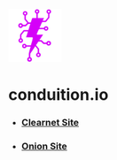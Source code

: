 <img width="96" src="./source/images/flash-circuit-512.png">

# conduition.io

- <h3><a href="https://conduition.io">Clearnet Site</a></h3>
- <h3><a href="http://conduit4u4zsimbgvcatj6lyy36ot6k7w7bvbvivgwhbgzs7gfds7qad.onion/">Onion Site</a></h3>
